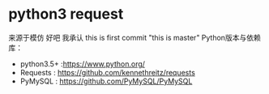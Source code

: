 # python3 request
  来源于模仿    好吧 我承认
  this is first commit 
	"this is master"
Python版本与依赖库：
  * python3.5+ :https://www.python.org/
  * Requests : https://github.com/kennethreitz/requests
  * PyMySQL : https://github.com/PyMySQL/PyMySQL
